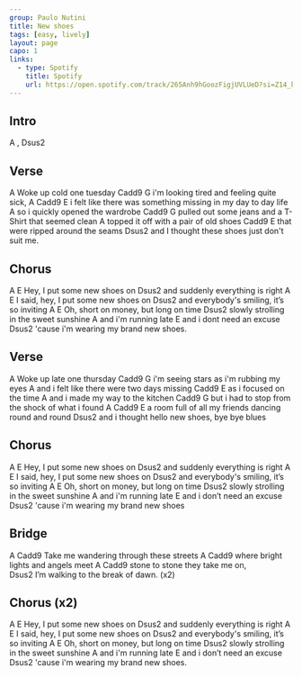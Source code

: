 ```yaml
---
group: Paulo Nutini
title: New shoes
tags: [easy, lively]
layout: page
capo: 1
links:
  - type: Spotify
    title: Spotify
    url: https://open.spotify.com/track/265Anh9hGoozFigjUVLUeD?si=Z14_kLi5RVGv9-7eC0UrMw
---
```


## Intro

A , Dsus2

## Verse

A
Woke up cold one tuesday
Cadd9                 G
i'm looking tired and feeling quite sick, 
A                                             Cadd9      E
i felt like there was something missing in my day to day life
     A
so i quickly opened the wardrobe
Cadd9                       G
pulled out some jeans and a T-Shirt that seemed clean
A
topped it off with a pair of old shoes
          Cadd9             E
that were ripped around the seams
              Dsus2
and I thought these shoes just don't suit me.

## Chorus

A               E
Hey, I put some new shoes on
    Dsus2
and suddenly everything is right
        A               E
I said, hey, I put some new shoes on
    Dsus2
and everybody's smiling, it’s so inviting
    A                   E
Oh, short on money, but long on time
Dsus2
slowly strolling in the sweet sunshine
    A
and i'm running late
           E
and i dont need an excuse
           Dsus2
'cause i'm wearing my brand new shoes.

## Verse

A
Woke up late one thursday
Cadd9                   G
i'm seeing stars as i'm rubbing my eyes
      A
and i felt like there were two days missing
     Cadd9          E
as i focused on the time
      A
and i made my way to the kitchen
Cadd9                      G
but i had to stop from the shock of what i found
A                             Cadd9             E
a room full of all my friends dancing round and round
              Dsus2
and i thought hello new shoes, bye bye blues

## Chorus

A               E
Hey, I put some new shoes on
    Dsus2
and suddenly everything is right
        A               E
I said, hey, I put some new shoes on
    Dsus2
and everybody's smiling, it’s so inviting
    A                   E
Oh, short on money, but long on time
Dsus2
slowly strolling in the sweet sunshine
    A
and i'm running late
           E
and i don’t need an excuse
           Dsus2
'cause i'm wearing my brand new shoes

## Bridge

A                                        Cadd9
Take me wandering through these streets
A                                    Cadd9
where bright lights and angels meet
A                               Cadd9
stone to stone they take me on,  
   Dsus2
I’m walking to the break of dawn. (x2)

## Chorus (x2)

A               E
Hey, I put some new shoes on
    Dsus2
and suddenly everything is right
        A               E
I said, hey, I put some new shoes on
    Dsus2
and everybody's smiling, it’s so inviting
    A                   E
Oh, short on money, but long on time
Dsus2
slowly strolling in the sweet sunshine
    A
and i'm running late
           E
and i don’t need an excuse
           Dsus2
'cause i'm wearing my brand new shoes.
